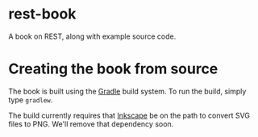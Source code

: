 # rest-book

A book on REST, along with example source code.


# Creating the book from source

The book is built using the [Gradle](http://gradle.org/) build system. To run the build, simply type `gradlew`.

The build currently requires that [Inkscape](https://inkscape.org/en/) be on the path to convert SVG files to PNG. 
We'll remove that dependency soon.
